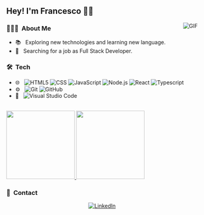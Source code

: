 <h2> Hey! I'm Francesco 👋🏻</h2>

<img align="right" alt="GIF" src="https://preview.redd.it/ut8vfzvbazz11.gif?width=376&format=mp4&s=3bf552b0ab72ea852b436443d6ce5cae619204d8" />

<h3> 👨🏻‍💻 &nbsp;About Me </h3>

- 📚 &nbsp; Exploring new technologies and learning new language.
- 💼 &nbsp; Searching for a job as Full Stack Developer.

<h3> 🛠 &nbsp;Tech</h3>

- 🌐 &nbsp;
  ![HTML5](https://img.shields.io/badge/-HTML5-333333?style=flat&logo=HTML5)
  ![CSS](https://img.shields.io/badge/-CSS-333333?style=flat&logo=CSS3&logoColor=1572B6)
  ![JavaScript](https://img.shields.io/badge/-JavaScript-333333?style=flat&logo=javascript)
  ![Node.js](https://img.shields.io/badge/-Node.js-333333?style=flat&logo=node.js)
  ![React](https://img.shields.io/badge/-React-333333?style=flat&logo=react)
  ![Typescript](https://img.shields.io/badge/-Typescript-333333?style=flat&logo=typescript)
- ⚙️ &nbsp;
  ![Git](https://img.shields.io/badge/-Git-333333?style=flat&logo=git)
  ![GitHub](https://img.shields.io/badge/-GitHub-333333?style=flat&logo=github)
- 🔧 &nbsp;
  ![Visual Studio Code](https://img.shields.io/badge/-Visual%20Studio%20Code-333333?style=flat&logo=visual-studio-code&logoColor=007ACC)

<br/>

<a href="https://github.com/Dartakk">
  <img height="180em" src="https://github-readme-stats.vercel.app/api?username=Dartakk&theme=buefy&show_icons=true" />
  <img height="180em" src="https://github-readme-stats.vercel.app/api/top-langs/?username=Dartakk&theme=buefy&layout=compact" />
</a>

<br/>

<h3> 📇 &nbsp;Contact </h3>

<p align="center">
<a href="https://www.linkedin.com/in/francesco-paolo-damiata/"><img alt="LinkedIn" src="https://img.shields.io/badge/LinkedIn-Francesco%20Damiata-blue?style=flat-square&logo=linkedin"></a>
</p>
